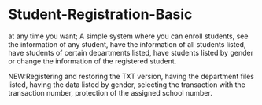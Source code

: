 # Student-Registration-Basic
at any time you want;
A simple system where you can enroll students, see the information of any student, have the information of all students listed, have students of certain departments listed, have students listed by gender or change the information of the registered student.

NEW:Registering and restoring the TXT version, having the department files listed, having the data listed by gender, selecting the transaction with the transaction number, protection of the assigned school number.
